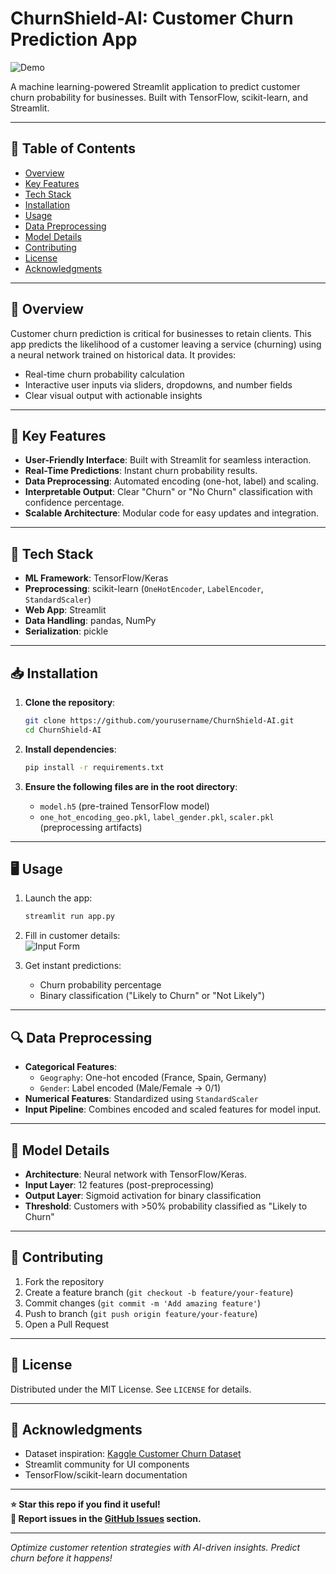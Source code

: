 # ChurnShield-AI: Customer Churn Prediction App

![Demo](https://via.placeholder.com/800x400.png?text=Streamlit+App+Demo+Video/GIF)  

A machine learning-powered Streamlit application to predict customer churn probability for businesses. Built with TensorFlow, scikit-learn, and Streamlit.

---

## 📌 Table of Contents
- [Overview](#overview)
- [Key Features](#key-features)
- [Tech Stack](#tech-stack)
- [Installation](#installation)
- [Usage](#usage)
- [Data Preprocessing](#data-preprocessing)
- [Model Details](#model-details)
- [Contributing](#contributing)
- [License](#license)
- [Acknowledgments](#acknowledgments)

---

## 🌟 Overview
Customer churn prediction is critical for businesses to retain clients. This app predicts the likelihood of a customer leaving a service (churning) using a neural network trained on historical data. It provides:
- Real-time churn probability calculation
- Interactive user inputs via sliders, dropdowns, and number fields
- Clear visual output with actionable insights

---

## 🚀 Key Features
- **User-Friendly Interface**: Built with Streamlit for seamless interaction.
- **Real-Time Predictions**: Instant churn probability results.
- **Data Preprocessing**: Automated encoding (one-hot, label) and scaling.
- **Interpretable Output**: Clear "Churn" or "No Churn" classification with confidence percentage.
- **Scalable Architecture**: Modular code for easy updates and integration.

---

## 🔧 Tech Stack
- **ML Framework**: TensorFlow/Keras
- **Preprocessing**: scikit-learn (`OneHotEncoder`, `LabelEncoder`, `StandardScaler`)
- **Web App**: Streamlit
- **Data Handling**: pandas, NumPy
- **Serialization**: pickle

---

## 📥 Installation
1. **Clone the repository**:
   ```bash
   git clone https://github.com/yourusername/ChurnShield-AI.git
   cd ChurnShield-AI
   ```

2. **Install dependencies**:
   ```bash
   pip install -r requirements.txt
   ```

3. **Ensure the following files are in the root directory**:
   - `model.h5` (pre-trained TensorFlow model)
   - `one_hot_encoding_geo.pkl`, `label_gender.pkl`, `scaler.pkl` (preprocessing artifacts)

---

## 🖥️ Usage
1. Launch the app:
   ```bash
   streamlit run app.py
   ```

2. Fill in customer details:  
   ![Input Form](https://via.placeholder.com/600x300.png?text=Input+Form+Screenshot)

3. Get instant predictions:  
   - Churn probability percentage
   - Binary classification ("Likely to Churn" or "Not Likely")

---

## 🔍 Data Preprocessing
- **Categorical Features**:
  - `Geography`: One-hot encoded (France, Spain, Germany)
  - `Gender`: Label encoded (Male/Female → 0/1)
- **Numerical Features**: Standardized using `StandardScaler`
- **Input Pipeline**: Combines encoded and scaled features for model input.

---

## 🤖 Model Details
- **Architecture**: Neural network with TensorFlow/Keras.
- **Input Layer**: 12 features (post-preprocessing)
- **Output Layer**: Sigmoid activation for binary classification
- **Threshold**: Customers with >50% probability classified as "Likely to Churn"

---

## 👥 Contributing
1. Fork the repository
2. Create a feature branch (`git checkout -b feature/your-feature`)
3. Commit changes (`git commit -m 'Add amazing feature'`)
4. Push to branch (`git push origin feature/your-feature`)
5. Open a Pull Request

---

## 📜 License
Distributed under the MIT License. See `LICENSE` for details.

---

## 🙏 Acknowledgments
- Dataset inspiration: [Kaggle Customer Churn Dataset](https://www.kaggle.com/datasets/blastchar/telco-customer-churn)
- Streamlit community for UI components
- TensorFlow/scikit-learn documentation

---

**⭐ Star this repo if you find it useful!**  
**🐛 Report issues in the [GitHub Issues](https://github.com/yourusername/ChurnShield-AI/issues) section.**

---

*Optimize customer retention strategies with AI-driven insights. Predict churn before it happens!*
